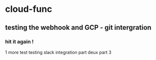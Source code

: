 # cloud-func
## testing the webhook and GCP  - git intergration 
### hit it again ! 
1 more test
testing slack integration part deux 
part 3
